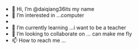 - 👋 Hi, I’m @daiqiang36its my name
- 👀 I’m interested in ...computer
- 
- 🌱 I’m currently learning ...i want to be a teacher
- 💞️ I’m looking to collaborate on ... can make me fly
- 📫 How to reach me ...

<!---
daiqiang36/daiqiang36 is a ✨ special ✨ repository because its `README.md` (this file) appears on your GitHub profile.
You can click the Preview link to take a look at your changes.
--->
